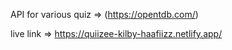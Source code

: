  API for various quiz => (https://opentdb.com/)

 live link => https://quiizee-kilby-haafiizz.netlify.app/



